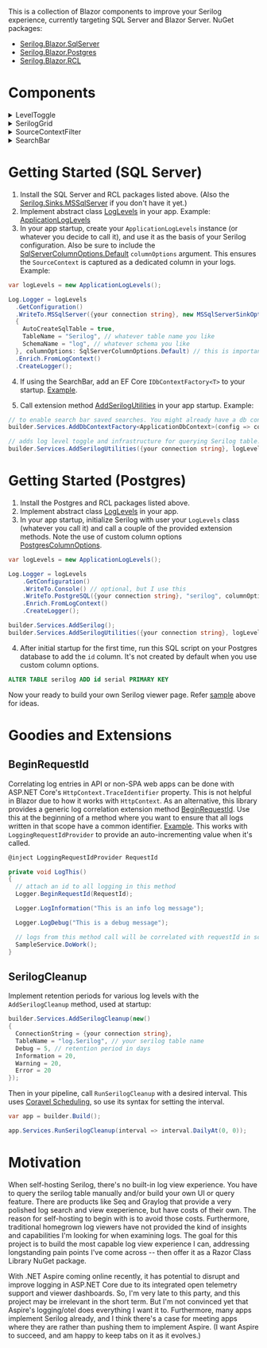 This is a collection of Blazor components to improve your Serilog experience, currently targeting SQL Server and Blazor Server. NuGet packages:

- [Serilog.Blazor.SqlServer](https://www.nuget.org/packages/Serilog.Blazor.SqlServer)
- [Serilog.Blazor.Postgres](https://www.nuget.org/packages/Serilog.Blazor.Postgres)
- [Serilog.Blazor.RCL](https://www.nuget.org/packages/Serilog.Blazor.RCL)

# Components

<details>
  <summary>LevelToggle</summary>
  
  Use this to change log levels at runtime in your app for whatever namespaces/source contexts you define. This is handy when you need to temporarily increase log detail in a specific area to troubleshoot a production issue.

  ![image](https://github.com/user-attachments/assets/aa45b46f-0fe3-4814-ab36-f097ca1f9c5a)

  You define your own levels of course. Screenshot above is just a sample.

  Source: [LevelToggle](https://github.com/adamfoneil/SerilogBlazor/blob/master/SerilogBlazor.RCL/LevelToggle.razor)
  
  Example: [SampleApp](https://github.com/adamfoneil/SerilogBlazor/blob/f7d98814e280582c8d1ffbe32e5e4b5a1b0ab7b3/SampleApp/Components/Pages/Home.razor#L14)
  
</details>

<details>
  <summary>SerilogGrid</summary>

  Scrolling grid of log entries.

![image](https://github.com/user-attachments/assets/24655719-9ff2-473f-9745-87e4b1ebd8e5)

Expands to show exception detail and properties.

![image](https://github.com/user-attachments/assets/ece06237-93bd-4d41-b6e2-6ee503e217af)

Source: [SerilogGrid](https://github.com/adamfoneil/SerilogBlazor/blob/master/SerilogBlazor.RCL/SerilogGrid.razor)

Example: [SampleApp](https://github.com/adamfoneil/SerilogBlazor/blob/f7d98814e280582c8d1ffbe32e5e4b5a1b0ab7b3/SampleApp/Components/Pages/Home.razor#L19)

</details>

<details>
  <summary>SourceContextFilter</summary>

Zoom out to see total log entries by level and source context.

![image](https://github.com/user-attachments/assets/3163a2d9-77e3-4f1d-855a-36ffbb1a1427)

Source: [SourceContextFilter](https://github.com/adamfoneil/SerilogBlazor/blob/master/SerilogBlazor.RCL/SourceContextFilter.razor)

Example: [SampleApp](https://github.com/adamfoneil/SerilogBlazor/blob/f7d98814e280582c8d1ffbe32e5e4b5a1b0ab7b3/SampleApp/Components/Pages/Home.razor#L17)

</details>

<details>
  <summary>SearchBar</summary>

Search your logs with a variety of shortcuts. Save searches for easy reuse. Supported syntax:
- enclose text in square brackets to search the **source context** field.
- use a pound sign prefix to search the **request Id** property.
- use the @ sign prefix to search the log level, e.g. `@warn` or `@err` or `@info`
- use a minus sign prefix followed by number and duration unit, e.g. `-15m` for within 15 minutes or `-1d` for one day ago

![image](https://github.com/user-attachments/assets/d11a83e8-4e30-4dde-bf74-f468aff20528)

Source: [SearchBar](https://github.com/adamfoneil/SerilogBlazor/blob/master/SerilogBlazor.RCL/SearchBar.razor)

Example: [SampleApp](https://github.com/adamfoneil/SerilogBlazor/blob/f7d98814e280582c8d1ffbe32e5e4b5a1b0ab7b3/SampleApp/Components/Pages/Home.razor#L18)

This has a saved search feature that requires an EF Core DbContext implementing this interface [ISerilogSavedSearches](https://github.com/adamfoneil/SerilogBlazor/blob/master/SerilogBlazor.Abstractions/SavedSearches/ISerilogSavedSearches.cs).

After implementing this interface on your DbContext, add a migration to add the underlying table to your database.

</details>

# Getting Started (SQL Server)

1. Install the SQL Server and RCL packages listed above. (Also the [Serilog.Sinks.MSSqlServer](https://www.nuget.org/packages/Serilog.Sinks.MSSqlServer) if you don't have it yet.)
2. Implement abstract class [LogLevels](https://github.com/adamfoneil/SerilogBlazor/blob/master/SerilogBlazor.Abstractions/LogLevels.cs) in your app. Example: [ApplicationLogLevels](https://github.com/adamfoneil/SerilogBlazor/blob/master/SampleApp/ApplicationLogLevels.cs)
3. In your app startup, create your `ApplicationLogLevels` instance (or whatever you decide to call it), and use it as the basis of your Serilog configuration. Also be sure to include the [SqlServerColumnOptions.Default](https://github.com/adamfoneil/SerilogBlazor/blob/master/SerilogBlazor.SqlServer/ColumnOptions.cs) `columnOptions` argument. This ensures the `SourceContext` is captured as a dedicated column in your logs. Example:

```csharp
var logLevels = new ApplicationLogLevels();

Log.Logger = logLevels
  .GetConfiguration()  
  .WriteTo.MSSqlServer({your connection string}, new MSSqlServerSinkOptions()
  {
    AutoCreateSqlTable = true,
    TableName = "Serilog", // whatever table name you like
    SchemaName = "log", // whatever schema you like
  }, columnOptions: SqlServerColumnOptions.Default) // this is important
  .Enrich.FromLogContext()
  .CreateLogger();
```
4. If using the SearchBar, add an EF Core `IDbContextFactory<T>` to your startup. [Example](https://github.com/adamfoneil/SerilogBlazor/blob/f7d98814e280582c8d1ffbe32e5e4b5a1b0ab7b3/SampleApp/Program.cs#L32).

4. Call extension method [AddSerilogUtilities](https://github.com/adamfoneil/SerilogBlazor/blob/f7d98814e280582c8d1ffbe32e5e4b5a1b0ab7b3/SerilogBlazor.SqlServer/StartupExtensions.cs#L12) in your app startup. Example:

```csharp
// to enable search bar saved searches. You might already have a db context being added somewhere, but it needs to be a factory specifically for this library. Lifetime doesn't matter. I use singleton here, but it can be scoped
builder.Services.AddDbContextFactory<ApplicationDbContext>(config => config.UseSqlServer({your connection string}), ServiceLifetime.Singleton);

// adds log level toggle and infrastructure for querying Serilog table. Use your serilog table name and schema. Also, chang ethe TimestampType according to how log entries are timestamped. I'm using Local in the example here
builder.Services.AddSerilogUtilities({your connection string}, logLevels, "log", "Serilog", TimestampType.Local);
``` 

# Getting Started (Postgres)
1. Install the Postgres and RCL packages listed above.
2. Implement abstract class [LogLevels](https://github.com/adamfoneil/SerilogBlazor/blob/master/SerilogBlazor.Abstractions/LogLevels.cs) in your app.
3. In your app startup, initialize Serilog with user your `LogLevels` class (whatever you call it) and call a couple of the provided extension methods. Note the use of custom column options [PostgresColumnOptions](https://github.com/adamfoneil/SerilogBlazor/blob/master/SerilogBlazor.Postgres/ColumnOptions.cs).

```csharp
var logLevels = new ApplicationLogLevels();

Log.Logger = logLevels
	.GetConfiguration()
	.WriteTo.Console() // optional, but I use this
	.WriteTo.PostgreSQL({your connection string}, "serilog", columnOptions: PostgresColumnOptions.Default, needAutoCreateTable: true)	
	.Enrich.FromLogContext()	
	.CreateLogger();

builder.Services.AddSerilog();
builder.Services.AddSerilogUtilities({your connection string}, logLevels, "public", "serilog", TimestampType.Utc);
```
4. After initial startup for the first time, run this SQL script on your Postgres database to add the `id` column. It's not created by default when you use custom column options.

```sql
ALTER TABLE serilog ADD id serial PRIMARY KEY
```

Now your ready to build your own Serilog viewer page. Refer [sample](https://github.com/adamfoneil/SerilogBlazor/blob/master/SampleApp/Components/Pages/Home.razor) above for ideas.

# Goodies and Extensions

## BeginRequestId
Correlating log entries in API or non-SPA web apps can be done with ASP.NET Core's `HttpContext.TraceIdentifier` property. This is not helpful in Blazor due to how it works with `HttpContext`. As an alternative, this library provides a generic log correlation extension method [BeginRequestId](https://github.com/adamfoneil/SerilogBlazor/blob/728e242bc2d91bf10779831ba843587c0c2e4631/SerilogBlazor.Abstractions/LoggerExtensions.cs#L10). Use this at the beginning of a method where you want to ensure that all logs written in that scope have a common identifier. [Example](https://github.com/adamfoneil/SerilogBlazor/blob/728e242bc2d91bf10779831ba843587c0c2e4631/SampleApp/Components/Pages/Home.razor#L30). This works with `LoggingRequestIdProvider` to provide an auto-incrementing value when it's called.

```csharp
@inject LoggingRequestIdProvider RequestId

private void LogThis()
{
  // attach an id to all logging in this method
  Logger.BeginRequestId(RequestId);

  Logger.LogInformation("This is an info log message");

  Logger.LogDebug("This is a debug message");

  // logs from this method call will be correlated with requestId in scope here
  SampleService.DoWork();
}
```

## SerilogCleanup
Implement retention periods for various log levels with the `AddSerilogCleanup` method, used at startup:

```csharp
builder.Services.AddSerilogCleanup(new() 
{ 
  ConnectionString = {your connection string}, 
  TableName = "log.Serilog", // your serilog table name
  Debug = 5, // retention period in days
  Information = 20,
  Warning = 20,
  Error = 20
});
```

Then in your pipeline, call `RunSerilogCleanup` with a desired interval. This uses [Coravel Scheduling](https://docs.coravel.net/Scheduler/), so use its syntax for setting the interval.

```csharp
var app = builder.Build();

app.Services.RunSerilogCleanup(interval => interval.DailyAt(0, 0)); 
```

# Motivation

When self-hosting Serilog, there's no built-in log view experience. You have to query the serilog table manually and/or build your own UI or query feature. There are products like Seq and Graylog that provide a very polished log search and view exeperience, but have costs of their own. The reason for self-hosting to begin with is to avoid those costs. Furthermore, traditional homegrown log viewers have not provided the kind of insights and capabilities I'm looking for when examining logs. The goal for this project is to build the most capable log view experience I can, addressing longstanding pain points I've come across -- then offer it as a Razor Class Library NuGet package. 

With .NET Aspire coming online recently, it has potential to disrupt and improve logging in ASP.NET Core due to its integrated open telemetry support and viewer dashboards. So, I'm very late to this party, and this project may be irrelevant in the short term. But I'm not convinced yet that Aspire's logging/otel does everything I want it to. Furthermore, many apps implement Serilog already, and I think there's a case for meeting apps where they are rather than pushing them to implement Aspire. (I want Aspire to succeed, and am happy to keep tabs on it as it evolves.)
